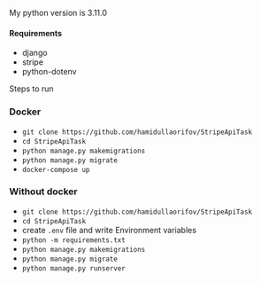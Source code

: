 My python version is 3.11.0


#### Requirements

- django
- stripe
- python-dotenv


Steps to run 

### Docker

- `git clone https://github.com/hamidullaorifov/StripeApiTask`
- `cd StripeApiTask`
- `python manage.py makemigrations`
- `python manage.py migrate`
- `docker-compose up`


### Without docker

- `git clone https://github.com/hamidullaorifov/StripeApiTask`
- `cd StripeApiTask`
- create `.env` file and write Environment variables
- `python -m requirements.txt`
- `python manage.py makemigrations`
- `python manage.py migrate` 
- `python manage.py runserver`





